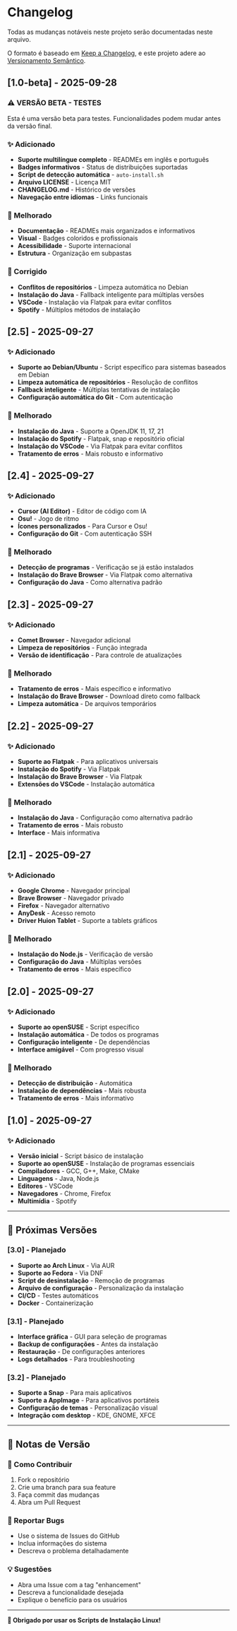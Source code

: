 # Changelog

Todas as mudanças notáveis neste projeto serão documentadas neste arquivo.

O formato é baseado em [Keep a Changelog](https://keepachangelog.com/pt-BR/1.0.0/),
e este projeto adere ao [Versionamento Semântico](https://semver.org/lang/pt-BR/).

## [1.0-beta] - 2025-09-28

### ⚠️ **VERSÃO BETA - TESTES**
Esta é uma versão beta para testes. Funcionalidades podem mudar antes da versão final.

### ✨ Adicionado
- **Suporte multilíngue completo** - READMEs em inglês e português
- **Badges informativos** - Status de distribuições suportadas
- **Script de detecção automática** - `auto-install.sh`
- **Arquivo LICENSE** - Licença MIT
- **CHANGELOG.md** - Histórico de versões
- **Navegação entre idiomas** - Links funcionais

### 🔧 Melhorado
- **Documentação** - READMEs mais organizados e informativos
- **Visual** - Badges coloridos e profissionais
- **Acessibilidade** - Suporte internacional
- **Estrutura** - Organização em subpastas

### 🐛 Corrigido
- **Conflitos de repositórios** - Limpeza automática no Debian
- **Instalação do Java** - Fallback inteligente para múltiplas versões
- **VSCode** - Instalação via Flatpak para evitar conflitos
- **Spotify** - Múltiplos métodos de instalação

## [2.5] - 2025-09-27

### ✨ Adicionado
- **Suporte ao Debian/Ubuntu** - Script específico para sistemas baseados em Debian
- **Limpeza automática de repositórios** - Resolução de conflitos
- **Fallback inteligente** - Múltiplas tentativas de instalação
- **Configuração automática do Git** - Com autenticação

### 🔧 Melhorado
- **Instalação do Java** - Suporte a OpenJDK 11, 17, 21
- **Instalação do Spotify** - Flatpak, snap e repositório oficial
- **Instalação do VSCode** - Via Flatpak para evitar conflitos
- **Tratamento de erros** - Mais robusto e informativo

## [2.4] - 2025-09-27

### ✨ Adicionado
- **Cursor (AI Editor)** - Editor de código com IA
- **Osu!** - Jogo de ritmo
- **Ícones personalizados** - Para Cursor e Osu!
- **Configuração do Git** - Com autenticação SSH

### 🔧 Melhorado
- **Detecção de programas** - Verificação se já estão instalados
- **Instalação do Brave Browser** - Via Flatpak como alternativa
- **Configuração do Java** - Como alternativa padrão

## [2.3] - 2025-09-27

### ✨ Adicionado
- **Comet Browser** - Navegador adicional
- **Limpeza de repositórios** - Função integrada
- **Versão de identificação** - Para controle de atualizações

### 🔧 Melhorado
- **Tratamento de erros** - Mais específico e informativo
- **Instalação do Brave Browser** - Download direto como fallback
- **Limpeza automática** - De arquivos temporários

## [2.2] - 2025-09-27

### ✨ Adicionado
- **Suporte ao Flatpak** - Para aplicativos universais
- **Instalação do Spotify** - Via Flatpak
- **Instalação do Brave Browser** - Via Flatpak
- **Extensões do VSCode** - Instalação automática

### 🔧 Melhorado
- **Instalação do Java** - Configuração como alternativa padrão
- **Tratamento de erros** - Mais robusto
- **Interface** - Mais informativa

## [2.1] - 2025-09-27

### ✨ Adicionado
- **Google Chrome** - Navegador principal
- **Brave Browser** - Navegador privado
- **Firefox** - Navegador alternativo
- **AnyDesk** - Acesso remoto
- **Driver Huion Tablet** - Suporte a tablets gráficos

### 🔧 Melhorado
- **Instalação do Node.js** - Verificação de versão
- **Configuração do Java** - Múltiplas versões
- **Tratamento de erros** - Mais específico

## [2.0] - 2025-09-27

### ✨ Adicionado
- **Suporte ao openSUSE** - Script específico
- **Instalação automática** - De todos os programas
- **Configuração inteligente** - De dependências
- **Interface amigável** - Com progresso visual

### 🔧 Melhorado
- **Detecção de distribuição** - Automática
- **Instalação de dependências** - Mais robusta
- **Tratamento de erros** - Mais informativo

## [1.0] - 2025-09-27

### ✨ Adicionado
- **Versão inicial** - Script básico de instalação
- **Suporte ao openSUSE** - Instalação de programas essenciais
- **Compiladores** - GCC, G++, Make, CMake
- **Linguagens** - Java, Node.js
- **Editores** - VSCode
- **Navegadores** - Chrome, Firefox
- **Multimídia** - Spotify

---

## 🔮 Próximas Versões

### [3.0] - Planejado
- **Suporte ao Arch Linux** - Via AUR
- **Suporte ao Fedora** - Via DNF
- **Script de desinstalação** - Remoção de programas
- **Arquivo de configuração** - Personalização da instalação
- **CI/CD** - Testes automáticos
- **Docker** - Containerização

### [3.1] - Planejado
- **Interface gráfica** - GUI para seleção de programas
- **Backup de configurações** - Antes da instalação
- **Restauração** - De configurações anteriores
- **Logs detalhados** - Para troubleshooting

### [3.2] - Planejado
- **Suporte a Snap** - Para mais aplicativos
- **Suporte a AppImage** - Para aplicativos portáteis
- **Configuração de temas** - Personalização visual
- **Integração com desktop** - KDE, GNOME, XFCE

---

## 📝 Notas de Versão

### 🔧 Como Contribuir
1. Fork o repositório
2. Crie uma branch para sua feature
3. Faça commit das mudanças
4. Abra um Pull Request

### 🐛 Reportar Bugs
- Use o sistema de Issues do GitHub
- Inclua informações do sistema
- Descreva o problema detalhadamente

### 💡 Sugestões
- Abra uma Issue com a tag "enhancement"
- Descreva a funcionalidade desejada
- Explique o benefício para os usuários

---

**🎉 Obrigado por usar os Scripts de Instalação Linux!**
